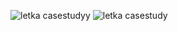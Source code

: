 ![letka casestudyy](https://github.com/user-attachments/assets/b63d15ce-281c-4d50-a52c-1f87c469ac5c)
![letka casestudy](https://github.com/user-attachments/assets/5904fb28-b6d4-4d56-91e5-82a82fb5bf9f)


